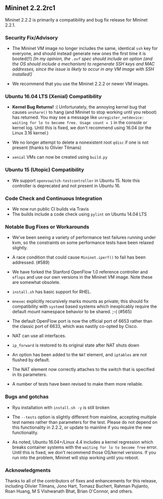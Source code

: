 ## Mininet 2.2.2rc1

Mininet 2.2.2 is primarily a compatibility and bug fix release for Mininet 2.2.1.

### Security Fix/Advisory

* The Mininet VM image no longer includes the same, identical `ssh` key for everyone, and should instead generate new ones the first time it is booted(!!) *[In my opinion, the `.ovf` spec should include an option (and the OS should include a mechanism) to regenerate SSH keys and MAC addresses, since the issue is likely to occur in any VM image with SSH installed!]*

* We recommend that you use the Mininet 2.2.2 or newer VM images.

### Ubuntu 16.04 LTS (Xenial) Compatibility

* **Kernel Bug Returns!** :( Unfortunately, the annoying  kernel bug that causes `unshare()` to hang (and Mininet to stop working until you reboot) has returned. You may see a message like `unregister_netdevice: waiting for lo to become free. Usage count = 1` in the console or kernel log. Until this is fixed, we don't recommend using 16.04 (or the Linux 3.16 kernel.)

* We no longer attempt to delete a nonexistent root `qdisc` if one is not present (thanks to Olivier Tilmans)

* `xenial` VMs can now be created using `build.py`

### Ubuntu 15 (Utopic) Compatibility

* We support `openvswitch-testcontroller` in Ubuntu 15. Note this controller is deprecated and not present in Ubuntu 16.

### Code Check and Continuous Integration

* We now run public CI builds via Travis
* The builds include a code check using `pylint` on Ubuntu 14.04 LTS

### Notable Bug Fixes or Workarounds

* We've been seeing a variety of performance test failures running under kvm, so the constraints on some performance tests have been relaxed slightly.

* A race condition that could cause `Mininet.iperf()` to fail has been addressed. (#589)

* We have forked the Stanford OpenFlow 1.0 reference controller and `oflops` and use our own versions in the Mininet VM image. Note these are somewhat obsolete.

* `install.sh` has basic support for RHEL.

* `mnexec` explicitly recursively marks mounts as private; this should fix compatibility with `systemd` based systems which inexplicably require the default mount namespace behavior to be shared. ;-( (#565)

* The default OpenFlow port is now the official port of 6653 rather than the classic port of 6633, which was nastily co-opted by Cisco.

* NAT can use all interfaces.

* `ip_forward` is restored to its original state after NAT shuts down

* An option has been added to the `NAT` element, and `iptables` are not flushed by default.

* The NAT element now correctly attaches to the switch that is specified in its parameters.

* A number of tests have been revised to make them more reliable.

### Bugs and gotchas

* Ryu installation with `install.sh -y` is still broken

* The `--tests` option is slightly different from mainline, accepting multiple test names rather than
  parameters for the test. Please do not depend on this functionality in 2.2.2, or update to mainline if
  you require the new functionality.

* As noted, Ubuntu 16.04+/Linux 4.4 includes a kernel regression which breaks container systems with the
  `waiting for lo to become free` error. Until this is fixed, we don't recommend those OS/kernel versions.
  If you run into the problem, Mininet will stop working until you reboot.

### Acknowledgments

Thanks to all of the contributors of fixes and enhancements for this release, including Olivier Tilmans, Jono Hart, Tomasz Buchert, Rahman Pujianto, Roan Huang, M S Vishwanath Bhat, Brian O'Connor, and others.

